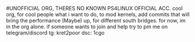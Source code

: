 

#UNOFFICIAL ORG, THERES NO KNOWN PS4LINUX OFFICIAL ACC. 
cool org, for cool people what i want to do, to mod kernels, add commits that will bring the performance (Maybe) up, for different south bridges. 
for now, im in the org alone. if someone wants to join and help
try to pm me on telegram/discord tg: kret2poor dsc: 1cgo
